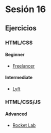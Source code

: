 # Sesión 16

## Ejercicios

### HTML/CSS

#### Beginner

- [Freelancer](../exercises/freelancer-web/)

#### Intermediate

- [Lyft](../exercises/lyft-web)

### HTML/CSS/JS

#### Advanced

- [Rocket Lab](../exercises/rocket-lab-web)
<!--
## Kahoot

- https://create.kahoot.it/share/kahoot-sesion-16/8800c1c0-7449-4491-85f8-cc2451789091
-->